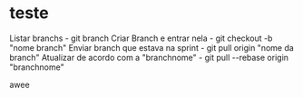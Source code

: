 # teste

Listar branchs - git branch
Criar Branch e entrar nela - git checkout -b "nome branch"
Enviar branch que estava na sprint - git pull origin "nome da branch"
Atualizar de acordo com a "branchnome" - git pull --rebase origin "branchnome"


awee